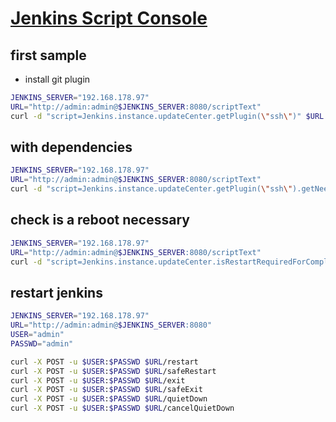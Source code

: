 # [Jenkins Script Console](https://wiki.jenkins.io/display/JENKINS/Jenkins+Script+Console)

## first sample

- install git plugin

```bash
JENKINS_SERVER="192.168.178.97"
URL="http://admin:admin@$JENKINS_SERVER:8080/scriptText"
curl -d "script=Jenkins.instance.updateCenter.getPlugin(\"ssh\")" $URL
```

## with dependencies

```bash
JENKINS_SERVER="192.168.178.97"
URL="http://admin:admin@$JENKINS_SERVER:8080/scriptText"
curl -d "script=Jenkins.instance.updateCenter.getPlugin(\"ssh\").getNeededDependencies().each{it.deploy()};Jenkins.instance.updateCenter.getPlugin(\"ssh\")" $URL
```

## check is a reboot necessary

```bash
JENKINS_SERVER="192.168.178.97"
URL="http://admin:admin@$JENKINS_SERVER:8080/scriptText"
curl -d "script=Jenkins.instance.updateCenter.isRestartRequiredForCompletion()" $URL
```

## restart jenkins

```bash
JENKINS_SERVER="192.168.178.97"
URL="http://admin:admin@$JENKINS_SERVER:8080"
USER="admin"
PASSWD="admin"

curl -X POST -u $USER:$PASSWD $URL/restart
curl -X POST -u $USER:$PASSWD $URL/safeRestart
curl -X POST -u $USER:$PASSWD $URL/exit
curl -X POST -u $USER:$PASSWD $URL/safeExit
curl -X POST -u $USER:$PASSWD $URL/quietDown
curl -X POST -u $USER:$PASSWD $URL/cancelQuietDown
```
